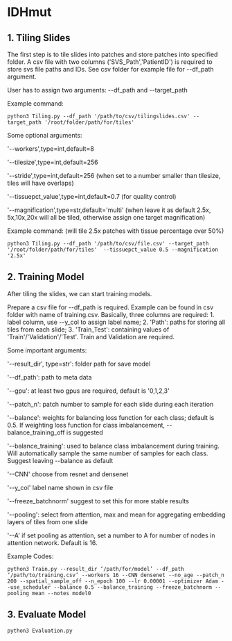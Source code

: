 # IDHmut

## 1. Tiling Slides
The first step is to tile slides into patches and store patches into specified folder. A csv file with two columns ('SVS_Path','PatientID') is required to store svs file paths and IDs. See csv folder for example file for --df_path argument.

User has to assign two arguments: --df_path and --target_path

Example command:

`python3 Tiling.py --df_path '/path/to/csv/tilingslides.csv' --target_path '/root/folder/path/for/tiles' `

Some optional arguments:

'--workers',type=int,default=8

'--tilesize',type=int,default=256

'--stride',type=int,default=256 (when set to a number smaller than tilesize, tiles will have overlaps)

'--tissuepct_value',type=int,default=0.7 (for quality control)

'--magnification',type=str,default='multi' (when leave it as default 2.5x, 5x,10x,20x will all be tiled, otherwise assign one target magnification)

Example command: (will tile 2.5x patches with tissue percentage over 50%)

`python3 Tiling.py --df_path '/path/to/csv/file.csv' --target_path '/root/folder/path/for/tiles'  --tissuepct_value 0.5 --magnification '2.5x'`


## 2. Training Model

After tiling the slides, we can start training models. 

Prepare a csv file for --df_path is required. Example can be found in csv folder with name of training.csv. Basically, three columns are required: 1. label column, use --y_col to assign label name; 2. 'Path': paths for storing all tiles from each slide; 3. 'Train_Test': containing values of 'Train'/'Validation'/'Test'. Train and Validation are required.

Some important arguments:

'--result_dir', type=str': folder path for save model

'--df_path': path to meta data

'--gpu': at least two gpus are required, default is '0,1,2,3'

'--patch_n': patch number to sample for each slide during each iteration 

'--balance': weights for balancing loss function for each class; default is 0.5. If weighting loss function for class imbalancement, --balance_training_off is suggested

'--balance_training': used to balance class imbalancement during training. Will automatically sample the same number of samples for each class. Suggest leaving --balance as default

'--CNN' choose from resnet and densenet

'--y_col' label name shown in csv file

'--freeze_batchnorm' suggest to set this for more stable results

'--pooling': select from attention, max and mean for aggregating embedding layers of tiles from one slide

'--A' if set pooling as attention, set a number to A for number of nodes in attention network. Default is 16.

Example Codes:

`python3 Train.py --result_dir ‘/path/for/model’ --df_path ‘/path/to/training.csv’ --workers 16 --CNN densenet --no_age --patch_n 200 --spatial_sample_off --n_epoch 100 --lr 0.00001 --optimizer Adam --use_scheduler --balance 0.5 --balance_training --freeze_batchnorm --pooling mean --notes model0`

## 3. Evaluate Model
`python3 Evaluation.py`

